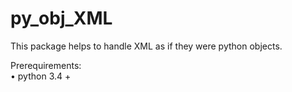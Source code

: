 # py_obj_XML
This package helps to handle XML as if they were python objects.


Prerequirements:\
• python 3.4 +


